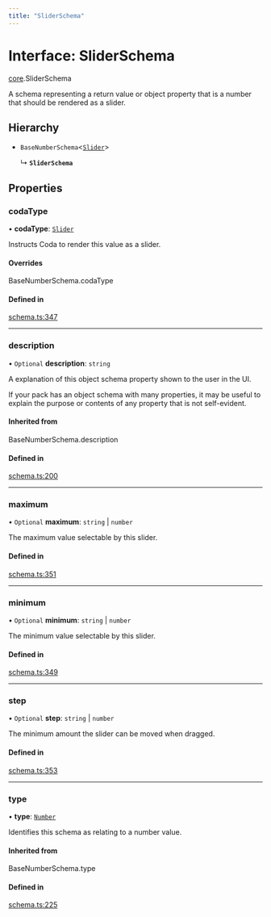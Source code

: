 ```yaml
---
title: "SliderSchema"
---
```

# Interface: SliderSchema

[core](../modules/core.md).SliderSchema

A schema representing a return value or object property that is a number that should
be rendered as a slider.

## Hierarchy

- `BaseNumberSchema`<[`Slider`](../enums/core.ValueHintType.md#slider)\>

  ↳ **`SliderSchema`**

## Properties

### codaType

• **codaType**: [`Slider`](../enums/core.ValueHintType.md#slider)

Instructs Coda to render this value as a slider.

#### Overrides

BaseNumberSchema.codaType

#### Defined in

[schema.ts:347](https://github.com/coda/packs-sdk/blob/main/schema.ts#L347)

___

### description

• `Optional` **description**: `string`

A explanation of this object schema property shown to the user in the UI.

If your pack has an object schema with many properties, it may be useful to
explain the purpose or contents of any property that is not self-evident.

#### Inherited from

BaseNumberSchema.description

#### Defined in

[schema.ts:200](https://github.com/coda/packs-sdk/blob/main/schema.ts#L200)

___

### maximum

• `Optional` **maximum**: `string` \| `number`

The maximum value selectable by this slider.

#### Defined in

[schema.ts:351](https://github.com/coda/packs-sdk/blob/main/schema.ts#L351)

___

### minimum

• `Optional` **minimum**: `string` \| `number`

The minimum value selectable by this slider.

#### Defined in

[schema.ts:349](https://github.com/coda/packs-sdk/blob/main/schema.ts#L349)

___

### step

• `Optional` **step**: `string` \| `number`

The minimum amount the slider can be moved when dragged.

#### Defined in

[schema.ts:353](https://github.com/coda/packs-sdk/blob/main/schema.ts#L353)

___

### type

• **type**: [`Number`](../enums/core.ValueType.md#number)

Identifies this schema as relating to a number value.

#### Inherited from

BaseNumberSchema.type

#### Defined in

[schema.ts:225](https://github.com/coda/packs-sdk/blob/main/schema.ts#L225)
